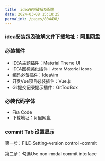```yaml
---
title: idea安装破解及配置
date: 2024-03-08 15:18:25
permalink: /pages/804498/
---
```

### idea安装包及破解文件下载地址：阿里网盘

### 必装插件
- IDEA主题插件：Material Theme UI
- IDEA图标美化插件：Atom Material Icons
- 编码必备插件：IdeaVim
- 开发Vue项目必装插件：Vue.js
- Git提交记录提示插件：GitToolBox

### 必装代码字体
- Fira Code
- 下载地址：阿里网盘

### commit Tab 设置显示

第一步：FILE-Setting-version control -commit

第二步：勾选Use non-modal commit interface 

